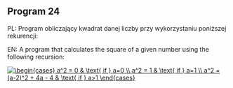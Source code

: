## Program 24

PL: Program obliczający kwadrat danej liczby przy wykorzystaniu poniższej rekurencji:

EN: A program that calculates the square of a given number using the following recursion:

<a href="https://www.codecogs.com/eqnedit.php?latex=\begin{cases}&space;a^2&space;=&space;0&space;&&space;\text{&space;if&space;}&space;a=0&space;\\&space;a^2&space;=&space;1&space;&&space;\text{&space;if&space;}&space;a=1&space;\\&space;a^2&space;=&space;(a-2)^2&space;&plus;&space;4a&space;-&space;4&space;&&space;\text{&space;if&space;}&space;a>1&space;\end{cases}" target="_blank"><img src="https://latex.codecogs.com/gif.latex?\begin{cases}&space;a^2&space;=&space;0&space;&&space;\text{&space;if&space;}&space;a=0&space;\\&space;a^2&space;=&space;1&space;&&space;\text{&space;if&space;}&space;a=1&space;\\&space;a^2&space;=&space;(a-2)^2&space;&plus;&space;4a&space;-&space;4&space;&&space;\text{&space;if&space;}&space;a>1&space;\end{cases}" title="\begin{cases} a^2 = 0 & \text{ if } a=0 \\ a^2 = 1 & \text{ if } a=1 \\ a^2 = (a-2)^2 + 4a - 4 & \text{ if } a>1 \end{cases}" /></a>